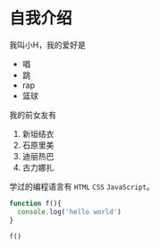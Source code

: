 # 自我介绍

我叫小H，我的爱好是 

* 唱
* 跳
* rap
* 篮球

我的前女友有

1. 新垣结衣
2. 石原里美
3. 迪丽热巴
4. 古力娜扎

学过的编程语言有 `HTML` `CSS` `JavaScript`。

```javascript
function f(){
  console.log('hello world')
}

f()
```
